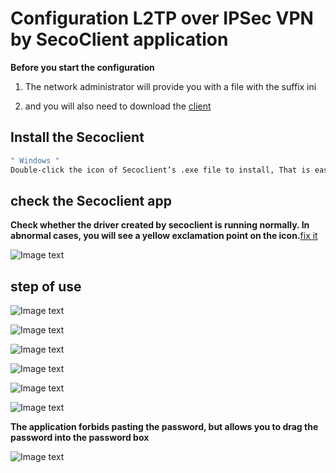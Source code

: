 # Configuration L2TP over IPSec VPN by SecoClient application

**Before you start the configuration**

1.  The network administrator will provide you with a file with the suffix ini
   
2.  and you will also need to download the [client](https://gitee.com/nethowto/nethowto/blob/master/clintFile/secoclient-win-64-7.0.2.26.exe)

## Install the Secoclient

```bash
" Windows "
Double-click the icon of Secoclient’s .exe file to install, That is easy.
```

## check the Secoclient app

**Check whether the driver created by secoclient is running normally. In abnormal cases, you will see a yellow exclamation point on the icon.**[fix it](https://gitee.com/nethowto/nethowto/blob/master/fix/fix_windows_driver_Digital_signature_not_trusted.en.md)

![Image text](https://gitee.com/nethowto/nethowto/raw/master/Img_folder/64.png)


## step of use

![Image text](https://gitee.com/nethowto/nethowto/raw/master/Img_folder/32.png)

![Image text](https://gitee.com/nethowto/nethowto/raw/master/Img_folder/33.png)

![Image text](https://gitee.com/nethowto/nethowto/raw/master/Img_folder/34.png)

![Image text](https://gitee.com/nethowto/nethowto/raw/master/Img_folder/35.png)

![Image text](https://gitee.com/nethowto/nethowto/raw/master/Img_folder/36.png)

![Image text](https://gitee.com/nethowto/nethowto/raw/master/Img_folder/37.png)

**The application forbids pasting the password, but allows you to drag the password into the password box**

![Image text](https://gitee.com/nethowto/nethowto/raw/master/Img_folder/38.png)